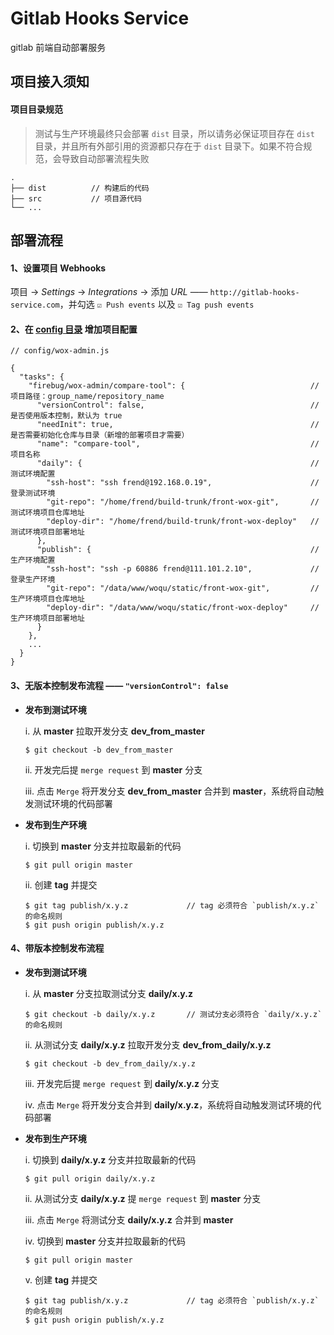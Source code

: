 # Gitlab Hooks Service

gitlab 前端自动部署服务

## 项目接入须知

#### 项目目录规范

> 测试与生产环境最终只会部署 `dist` 目录，所以请务必保证项目存在 `dist` 目录，并且所有外部引用的资源都只存在于 `dist` 目录下。如果不符合规范，会导致自动部署流程失败

```
.
├── dist          // 构建后的代码
├── src           // 项目源代码
└── ...
```

## 部署流程

#### 1、设置项目 **Webhooks**

项目 -> *Settings* -> *Integrations* -> 添加 *URL* —— `http://gitlab-hooks-service.com`，并勾选 `☑️ Push events` 以及 `☑️ Tag push events`

#### 2、在 **[config 目录](./config)** 增加项目配置

```
// config/wox-admin.js

{
  "tasks": {
    "firebug/wox-admin/compare-tool": {                            // 项目路径：group_name/repository_name
      "versionControl": false,                                     // 是否使用版本控制，默认为 true
      "needInit": true,                                            // 是否需要初始化仓库与目录（新增的部署项目才需要）
      "name": "compare-tool",                                      // 项目名称      
      "daily": {                                                   // 测试环境配置
        "ssh-host": "ssh frend@192.168.0.19",                      // 登录测试环境
        "git-repo": "/home/frend/build-trunk/front-wox-git",       // 测试环境项目仓库地址
        "deploy-dir": "/home/frend/build-trunk/front-wox-deploy"   // 测试环境项目部署地址
      },
      "publish": {                                                 // 生产环境配置
        "ssh-host": "ssh -p 60886 frend@111.101.2.10",             // 登录生产环境
        "git-repo": "/data/www/woqu/static/front-wox-git",         // 生产环境项目仓库地址
        "deploy-dir": "/data/www/woqu/static/front-wox-deploy"     // 生产环境项目部署地址
      }
    },
    ...
  }
}
```

#### 3、无版本控制发布流程 —— `"versionControl": false`

* **发布到测试环境**

  i.  从 **master** 拉取开发分支 **dev_from_master**
  ```
  $ git checkout -b dev_from_master
  ```

  ii. 开发完后提 `merge request` 到 **master** 分支

  iii. 点击 `Merge` 将开发分支 **dev_from_master** 合并到 **master**，系统将自动触发测试环境的代码部署

* **发布到生产环境**

  i. 切换到 **master** 分支并拉取最新的代码
  ```
  $ git pull origin master
  ```

  ii. 创建 **tag** 并提交
  ```
  $ git tag publish/x.y.z             // tag 必须符合 `publish/x.y.z` 的命名规则
  $ git push origin publish/x.y.z
  ```

#### 4、带版本控制发布流程

* **发布到测试环境**

  i. 从 **master** 分支拉取测试分支 **daily/x.y.z**
  ```
  $ git checkout -b daily/x.y.z       // 测试分支必须符合 `daily/x.y.z` 的命名规则
  ```

  ii. 从测试分支 **daily/x.y.z** 拉取开发分支 **dev_from_daily/x.y.z**
  ```
  $ git checkout -b dev_from_daily/x.y.z
  ```

  iii. 开发完后提 `merge request` 到 **daily/x.y.z** 分支

  iv. 点击 `Merge` 将开发分支合并到 **daily/x.y.z**，系统将自动触发测试环境的代码部署

* **发布到生产环境**

  i. 切换到 **daily/x.y.z** 分支并拉取最新的代码
  ```
  $ git pull origin daily/x.y.z
  ```

  ii. 从测试分支 **daily/x.y.z** 提 `merge request` 到 **master** 分支

  iii. 点击 `Merge` 将测试分支 **daily/x.y.z** 合并到 **master**

  iv. 切换到 **master** 分支并拉取最新的代码
  ```
  $ git pull origin master
  ```

  v. 创建 **tag** 并提交
  ```
  $ git tag publish/x.y.z             // tag 必须符合 `publish/x.y.z` 的命名规则
  $ git push origin publish/x.y.z
  ```
